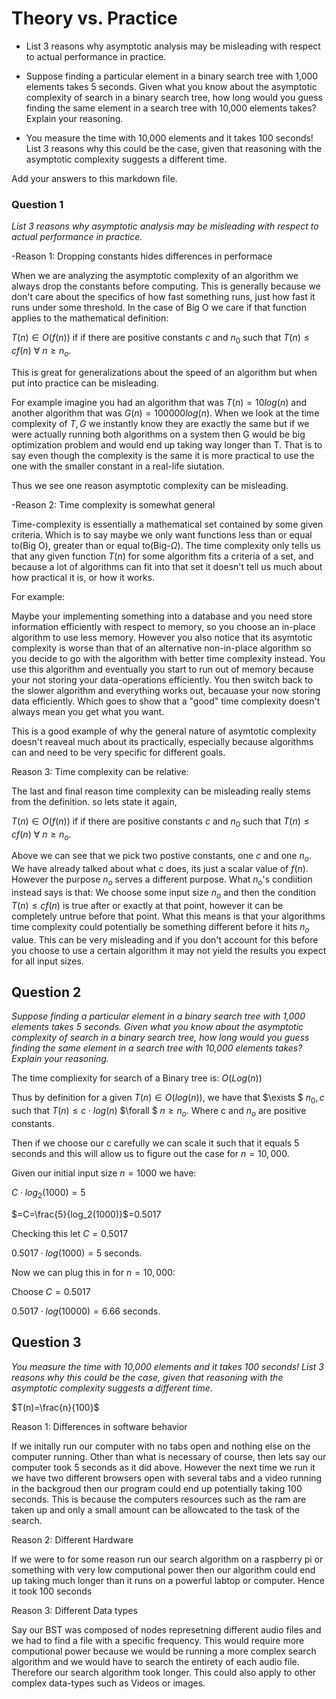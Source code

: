# Theory vs. Practice

- List 3 reasons why asymptotic analysis may be misleading with respect to
  actual performance in practice.

- Suppose finding a particular element in a binary search tree with 1,000
  elements takes 5 seconds. Given what you know about the asymptotic complexity
  of search in a binary search tree, how long would you guess finding the same
  element in a search tree with 10,000 elements takes? Explain your reasoning.

- You measure the time with 10,000 elements and it takes 100 seconds! List 3
  reasons why this could be the case, given that reasoning with the asymptotic
  complexity suggests a different time.

Add your answers to this markdown file.

### Question 1
*List 3 reasons why asymptotic analysis may be misleading with respect to actual performance in practice.*

-Reason 1: Dropping constants hides differences in performace
  
  When we are analyzing the asymptotic complexity of an algorithm we always drop the constants before computing. This is generally because we don't care about the specifics of how fast something runs, just how fast it runs under some threshold. In the case of Big O we care if that function applies to the mathematical definition:
  
   $T(n)\in O(f(n))$ if if there are positive constants $c$ and $n_0$ such that $T(n) \leq c f(n)$ $\forall$ $n\geq n_o$.

   This is great for generalizations about the speed of an algorithm but when put into practice can be misleading.

   For example imagine you had an algorithm that was $T(n)=10log(n)$ and another algorithm that was $G(n)=100000log(n)$.
   When we look at the time complexity of $T,G$ we instantly know they are exactly the same but if we were actually running both algorithms on a system then G would be big optimization problem and would end up taking way longer than T. That is to say even though the complexity is the same it is more practical to use the one with the smaller constant in a real-life siutation.

   Thus we see one reason asymptotic complexity can be misleading.

-Reason 2: Time complexity is somewhat general

Time-complexity is essentially a mathematical set contained by some given criteria. Which is to say maybe we only want functions less than or equal to(Big O), greater than or equal to(Big-$\Omega$). The time complexity only tells us that any given function $T(n)$ for some algorithm fits a criteria of a set, and because a lot of algorithms can fit into that set it doesn't tell us much about how practical it is, or how it works.

For example:

 Maybe your implementing something into a database and you need store information efficiently with respect to memory, so you choose an in-place algorithm to use less memory. However you also notice that its asymtotic complexity is worse than that of an alternative non-in-place algorithm so you decide to go with the algorithm with better time complexity instead. You use this algorithm and eventually you start to run out of memory because your not storing your data-operations efficiently. You then switch back to the slower algorithm and everything works out, becauase your now storing data efficiently. Which goes to show that a "good" time complexity doesn't always mean you get what you want.

 This is a good example of why the general nature of asymtotic complexity doesn't reaveal much about its practically, especially because algorithms can and need to be very specific for different goals.

Reason 3:  Time complexity can be relative:

The last and final reason time complexity can be misleading really stems from the definition.  so lets state it again,

$T(n)\in O(f(n))$ if if there are positive constants $c$ and $n_0$ such that $T(n) \leq c f(n)$ $\forall$ $n\geq n_o$.

Above we can see that we pick two postive constants, one $c$ and one $n_o$.  We have already talked about what c does, its just a scalar value of $f(n)$. However the purpose $n_o$ serves a different purpose. What $n_o$'s condiition instead says is that: We choose some input size $n_o$ and then the condition $T(n) \leq c f(n)$ is true after or exactly at that point, however it can be completely untrue before that point. What this means is that your algorithms time complexity could potentially be something different before it hits $n_o$ value. This can be very misleading and if you don't account for this before you choose to use a certain algorithm it may not yield the results you expect for all input sizes.



## Question 2
**Suppose finding a particular element in a binary search tree with 1,000 
  elements takes 5 seconds. Given what you know about the asymptotic complexity*
  of search in a binary search tree, how long would you guess finding the same
  element in a search tree with 10,000 elements takes? Explain your reasoning.*

The time compliexity for search of a Binary tree is: $O(Log(n))$

Thus by definition for a given $T(n)\in O(log(n))$, we have that $\exists $ $n_0,c$ such that $T(n)\leq c\cdot log(n)$ $\forall $ $n\geq n_o$. Where c and $n_o$ are positive constants.

Then if we choose our c carefully we can scale it such that it equals 5 seconds and this will allow us to figure out the case for $n=10,000$.

Given our initial input size $n=1000$ we have:

$C\cdot log_2(1000)=5$

$=C=\frac{5}{log_2(1000)}$=0.5017

Checking this let $C=0.5017$

$0.5017\cdot log(1000)=5$ seconds.

Now we can plug this in for $n=10,000$:

Choose  $C=0.5017$

$0.5017 \cdot log(10000)=6.66$ seconds.


## Question 3

*You measure the time with 10,000 elements and it takes 100 seconds! List 3
  reasons why this could be the case, given that reasoning with the asymptotic
  complexity suggests a different time.*

$T(n)=\frac{n}{100}$


  Reason 1: Differences in software behavior

 If we initally run our computer with no tabs open and nothing else on the computer running. Other than what is necessary of course, then lets say our computer took 5 seconds as it did above. However the next time we run it we have two different browsers open with several tabs and a video running in the backgroud then our program could end up potentially taking 100 seconds. This is because the computers resources such as the ram are taken up and only a small amount can be allowcated to the task of the search.

  Reason 2: Different Hardware

  If we were to for some reason run our search algorithm on a raspberry pi or something with very low computional power then our algorithm could end up taking much longer than it runs on a powerful labtop or computer. Hence it took 100 seconds

  Reason 3: Different Data types
  
  Say our BST was composed of nodes represetning different audio files and we had to find a file with a specific frequency. This would require more computional power because we would be running a more complex search algorithm and we would have to search the entirety of each audio file. Therefore our search algorithm took longer. This could also apply to other complex data-types such as Videos or images.
